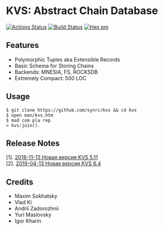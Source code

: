 KVS: Abstract Chain Database
============================

[![Actions Status](https://github.com/synrc/kvs/workflows/mix/badge.svg)](https://github.com/synrc/kvs/actions)
[![Build Status](https://travis-ci.com/synrc/kvs.svg?branch=master)](https://travis-ci.com/synrc/kvs)
[![Hex pm](http://img.shields.io/hexpm/v/kvs.svg?style=flat)](https://hex.pm/packages/kvs)

Features
--------

* Polymorphic Tuples aka Extensible Records
* Basic Schema for Storing Chains
* Backends: MNESIA, FS, ROCKSDB
* Extremely Compact: 500 LOC

Usage
-----

```
$ git clone https://github.com/synrc/kvs && cd kvs
$ open man/kvs.htm
$ mad com pla rep
> kvs:join().
```

Release Notes
-------------

[1]. <a href="https://tonpa.guru/stream/2018/2018-11-13%20Новая%20версия%20KVS.htm">2018-11-13 Новая версия KVS 5.11</a><br>
[2]. <a href="https://tonpa.guru/stream/2019/2019-04-13%20Новая%20версия%20KVS.htm">2019-04-13 Новая версия KVS 6.4</a>

Credits
-------

* Maxim Sokhatsky
* Vlad Ki
* Andrii Zadorozhnii
* Yuri Maslovsky
* Igor Kharin
